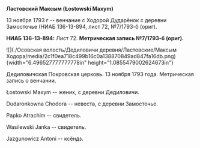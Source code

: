 **Ластовский Максым (Łostowski Maxym)**

13 ноября 1793 г -- венчание с Ходорой Дударёнок с деревни Замосточье
(НИАБ 136-13-894, лист 72, №7/1793-б (ориг).

**НИАБ 136-13-894:** Лист 72. **Метрическая запись №7/1793-б (ориг).**

![](./Осовская волость/Дедиловичи деревня/Ластовские/Максым Ходора/media/2c1f0ea718c499b16c0a138870849ad847fa16db.png){width="6.496527777777778in"
height="1.0855479002624673in"}

Дедиловичская Покровская церковь. 13 ноября 1793 года. Метрическая
запись о венчании.

Łostowski Maxym -- жених, с деревни Дедиловичи.

Dudaronkowna Chodora -- невеста, с деревни Замосточье.

Papko Atrachim -- свидетель.

Wasilewski Janka -- свидетель.

Jazgunowicz Antoni -- ксёндз.

